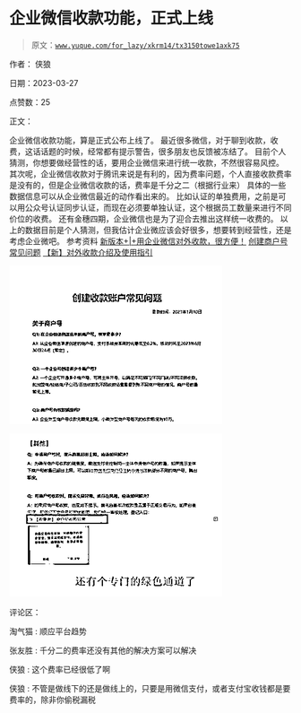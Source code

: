 # 企业微信收款功能，正式上线

> 原文：[`www.yuque.com/for_lazy/xkrm14/tx3150towe1axk75`](https://www.yuque.com/for_lazy/xkrm14/tx3150towe1axk75)

作者： 侠狼

日期：2023-03-27

点赞数：25

正文：

企业微信收款功能，算是正式公布上线了。 最近很多微信，对于聊到收款，收费，这话话题的时候，经常都有提示警告，很多朋友也反馈被冻结了。 目前个人猜测，你想要做经营性的话，要用企业微信来进行统一收款，不然很容易风控。 其次呢，企业微信收款对于腾讯来说是有利的，因为费率问题，个人直接收款费率是没有的，但是企业微信收款的话，费率是千分之二（根据行业来） 具体的一些数据信息可以从企业微信最近的动作看出来的。 比如认证的单独费用，之前是可以用公众号认证同步认证，而现在必须要单独认证，这个根据员工数量来进行不同价位的收费。 还有金穗四期，企业微信也是为了迎合去推出这样统一收费的。 以上的数据目前是个人猜测，但我估计企业微应该会好很多，想要转到经营性，还是考虑企业微吧。 参考资料 [新版本+|+用企业微信对外收款，很方便！](https://mp.weixin.qq.com/s/YZXbvKp9fNbOGHdFRiWmzQ) [创建商户号常见问题](https://doc.weixin.qq.com/txdoc/apply_page?k=AJEAIQdfAAoBcMP5rvAA0AngbdAFw&docid=w3_AA0AngbdAFwPce7YYyrTjiq77soJw) [【新】对外收款介绍及使用指引](https://doc.weixin.qq.com/txdoc/apply_page?k=AJEAIQdfAAoJEY36BSAP8A4wZ1ACc&docid=w3_AEUAmAbDAK4NKq9u0UVRUG4W6qb0q)

![](img/f0a3ef29d03d5bb8f648f6817814bdb0.png)  

![](img/040006beac3a16e44690365be2487a62.png)  

评论区：

淘气猫 : 顺应平台趋势

张友胜 : 千分二的费率还没有其他的解决方案可以解决

侠狼 : 这个费率已经很低了啊

侠狼 : 不管是做线下的还是做线上的，只要是用微信支付，或者支付宝收钱都是要费率的，除非你偷税漏税

